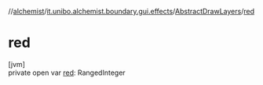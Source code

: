 //[alchemist](../../../index.md)/[it.unibo.alchemist.boundary.gui.effects](../index.md)/[AbstractDrawLayers](index.md)/[red](red.md)

# red

[jvm]\
private open var [red](red.md): RangedInteger
